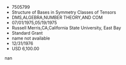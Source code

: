 
* 7505799
* Structure of Bases in Symmetry Classes of Tensors
* DMS,ALGEBRA,NUMBER THEORY,AND COM
* 07/01/1975,05/19/1975
* Russell Merris,CA,California State University, East Bay
* Standard Grant
*   name not available
* 12/31/1976
* USD 6,100.00

nan
